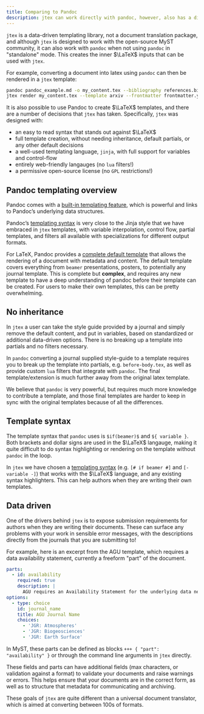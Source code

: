```yaml
---
title: Comparing to Pandoc
description: jtex can work directly with pandoc, however, also has a different approach to templating latex than pandoc for data-driven templates.
---
```


`jtex` is a data-driven templating library, not a document translation package, and although `jtex` is designed to work with the open-source MyST community, it can also work with `pandoc` when not using `pandoc` in "standalone" mode. This creates the inner $\LaTeX$ inputs that can be used with `jtex`.

For example, converting a document into latex using `pandoc` can then be rendered in a `jtex` template:

```bash
pandoc pandoc_example.md -o my_content.tex --bibliography references.bib --biblatex
jtex render my_content.tex --template arxiv --frontmatter frontmatter.yml
```

It is also possible to use Pandoc to create $\LaTeX$ templates, and there are a number of decisions that `jtex` has taken. Specifically, `jtex` was designed with:

- an easy to read syntax that stands out against $\LaTeX$
- full template creation, without needing inheritance, default partials, or any other default decisions
- a well-used templating language, `jinja`, with full support for variables and control-flow
- entirely web-friendly langauges (no `lua` filters!)
- a permissive open-source license (no `GPL` restrictions!)

## Pandoc templating overview

Pandoc comes with a [built-in templating feature](https://pandoc.org/MANUAL.html#templates), which is powerful and links to Pandoc’s underlying data structures.

Pandoc’s [templating syntax](https://pandoc.org/MANUAL.html#template-syntax) is very close to the Jinja style that we have embraced in `jtex` templates, with variable interpolation, control flow, partial templates, and filters all available with specializations for different output formats.

For LaTeX, Pandoc provides a [complete default template](https://github.com/jgm/pandoc-templates/blob/master/default.latex) that allows the rendering of a document with metadata and content. The default template covers everything from `beamer` presentations, posters, to potentially any journal template. This is complete but **complex**, and requires any new template to have a deep understanding of pandoc before their template can be created. For users to make their own templates, this can be pretty overwhelming.

## No inheritance

In `jtex` a user can take the style guide provided by a journal and simply remove the default content, and put in variables, based on standardized [](document.md) or additional data-driven options. There is no breaking up a template into partials and no filters necessary.

In `pandoc` converting a journal supplied style-guide to a template requires you to break up the template into partials, e.g. `before-body.tex`, as well as provide custom `lua` filters that integrate with `pandoc`. The final template/extension is much further away from the original latex template.

We believe that `pandoc` is very powerful, but requires much more knowledge to contribute a template, and those final templates are harder to keep in sync with the original templates because of all the differences.

## Template syntax

The template syntax that `pandoc` uses is `$if(beamer)$` and `${ variable }`. Both brackets and dollar signs are used in the $\LaTeX$ langauge, making it quite difficult to do syntax highlighting or rendering on the template without `pandoc` in the loop.

In `jtex` we have chosen a [templating syntax](template-rules.md) (e.g. `[# if beamer #]` and `[- variable -]`) that works with the $\LaTeX$ language, and any existing syntax highlighters. This can help authors when they are writing their own templates.

## Data driven

One of the drivers behind `jtex` is to expose submission requirements for authors when they are writing their documents.
These can surface any problems with your work in sensible error messages, with the descriptions directly from the journals that you are submitting to!

For example, here is an excerpt from the AGU template, which requires a data availability statement, currently a freeform "part" of the document.

```yaml
parts:
  - id: availability
    required: true
    description: |
      AGU requires an Availability Statement for the underlying data needed to understand, evaluate, and build upon the reported research at the time of peer review and publication.
options:
  - type: choice
    id: journal_name
    title: AGU Journal Name
    choices:
      - 'JGR: Atmospheres'
      - 'JGR: Biogeosciences'
      - 'JGR: Earth Surface'
```

In MyST, these parts can be defined as blocks `+++ { "part": "availability" }` or through the command line arguments in `jtex` directly.

These fields and parts can have additional fields (max characters, or validation against a format) to validate your documents and raise warnings or errors. This helps ensure that your documents are in the correct form, as well as to structure that metadata for communicating and archiving.

These goals of `jtex` are quite different than a universal document translator, which is aimed at converting between 100s of formats.
